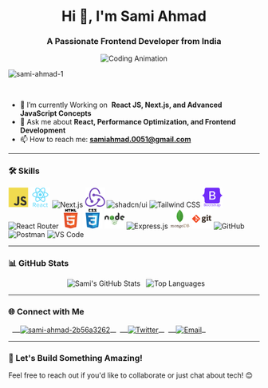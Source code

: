 <h1 align="center">Hi 👋, I'm Sami Ahmad</h1>
<h3 align="center">A Passionate Frontend Developer from India</h3>

<p align="center">
  <img src="https://media.giphy.com/media/l0HlH2tJqQ5qPwW9W/giphy.gif" alt="Coding Animation" width="400" />  </p>

<p align="left"> <img src="https://komarev.com/ghpvc/?username=sami-ahmad-1&label=Profile%20views&color=0e75b6&style=flat" alt="sami-ahmad-1" /> </p>

<p align="left"> <a href="https://twitter.com/" target="blank"><img src="https://img.shields.io/twitter/follow/?logo=twitter&style=for-the-badge" alt="" /></a> </p>

- 🌱 I’m currently Working on  **React JS, Next.js, and Advanced JavaScript Concepts**
- 💬 Ask me about **React, Performance Optimization, and Frontend Development**
- 📫 How to reach me: **samiahmad.0051@gmail.com**

---

### 🛠️ Skills

<p align="left">
  <img src="https://raw.githubusercontent.com/devicons/devicon/master/icons/javascript/javascript-original.svg" alt="JavaScript" width="40" height="40" />
  <img src="https://raw.githubusercontent.com/devicons/devicon/master/icons/react/react-original-wordmark.svg" alt="React" width="40" height="40" />
  <img src="https://cdn.worldvectorlogo.com/logos/nextjs-2.svg" alt="Next.js" width="40" height="40" />
  <img src="https://raw.githubusercontent.com/devicons/devicon/master/icons/redux/redux-original.svg" alt="Redux" width="40" height="40" />
  <img src="https://cdn.jsdelivr.net/gh/shadcn/ui@latest/www/static/logo.svg" alt="shadcn/ui" width="40" height="40" />  <img src="https://www.vectorlogo.zone/logos/tailwindcss/tailwindcss-icon.svg" alt="Tailwind CSS" width="40" height="40" />
  <img src="https://raw.githubusercontent.com/devicons/devicon/master/icons/bootstrap/bootstrap-plain-wordmark.svg" alt="Bootstrap" width="40" height="40" />
  <img src="https://upload.wikimedia.org/wikipedia/commons/thumb/5/5a/React_Router_logo.svg/1200px-React_Router_logo.svg.png" alt="React Router" width="40" height="40" /> <img src="https://raw.githubusercontent.com/devicons/devicon/master/icons/html5/html5-original-wordmark.svg" alt="HTML5" width="40" height="40" />
  <img src="https://raw.githubusercontent.com/devicons/devicon/master/icons/css3/css3-original-wordmark.svg" alt="CSS3" width="40" height="40" />

  <img src="https://raw.githubusercontent.com/devicons/devicon/master/icons/nodejs/nodejs-original-wordmark.svg" alt="Node.js" width="40" height="40" />
  <img src="https://expressjs.com/images/favicon.png" alt="Express.js" width="40" height="40" />  <img src="https://raw.githubusercontent.com/devicons/devicon/master/icons/mongodb/mongodb-original-wordmark.svg" alt="MongoDB" width="40" height="40" />

  <img src="https://raw.githubusercontent.com/devicons/devicon/master/icons/git/git-original-wordmark.svg" alt="Git" width="40" height="40" />
  <img src="https://github.githubassets.com/images/modules/logos_page/GitHub-Mark.png" alt="GitHub" width="40" height="40" />
  <img src="https://www.postman.com/downloads/v8/postman-icon.svg" alt="Postman" width="40" height="40" />
  <img src="https://upload.wikimedia.org/wikipedia/commons/9/9a/Visual_Studio_Code_1.35_icon.svg" alt="VS Code" width="40" height="40" />
</p>

---

### 📊 GitHub Stats

<p align="center">
  <img src="https://github-readme-stats.vercel.app/api?username=sami-ahmad-1&show_icons=true&theme=radical" alt="Sami's GitHub Stats" />
  <img src="https://github-readme-stats.vercel.app/api/top-langs?username=sami-ahmad-1&show_icons=true&theme=radical&layout=compact" alt="Top Languages" />
</p>

---

### 🌐 Connect with Me

<p align="left">
  <a href="https://linkedin.com/in/sami-ahmad-2b56a3262" target="blank">
    <img align="center" src="https://raw.githubusercontent.com/rahuldkjain/github-profile-readme-generator/master/src/images/icons/Social/linked-in-alt.svg" alt="sami-ahmad-2b56a3262" height="30" width="40" />
  </a>
  <a href="https://twitter.com/" target="blank">
    <img align="center" src="https://raw.githubusercontent.com/rahuldkjain/github-profile-readme-generator/master/src/images/icons/Social/twitter.svg" alt="Twitter" height="30" width="40" />
  </a>
  <a href="mailto:samiahmad.0051@gmail.com" target="blank">
    <img align="center" src="https://img.icons8.com/color/48/000000/gmail.png" alt="Email" height="30" width="40" />
  </a>
</p>

---

### 🚀 Let's Build Something Amazing!

Feel free to reach out if you'd like to collaborate or just chat about tech! 😊
